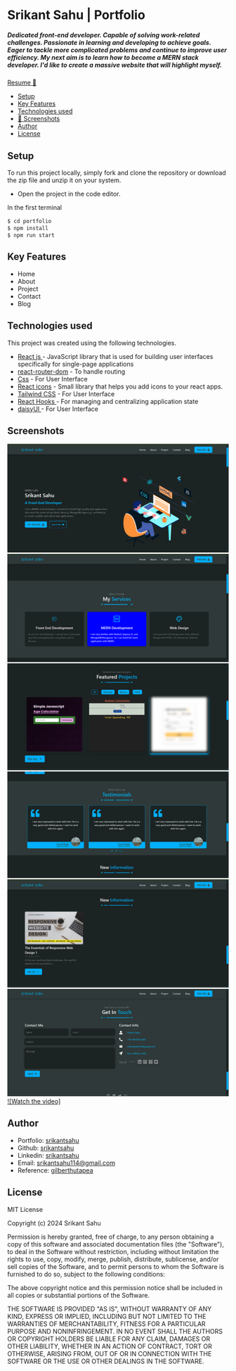 # Srikant Sahu | Portfolio

##### Dedicated front-end developer. Capable of solving work-related challenges. Passionate in learning and developing to achieve goals. Eager to tackle more complicated problems and continue to improve user efficiency. My next aim is to learn how to become a MERN stack developer. I'd like to create a massive website that will highlight myself.

[Resume 💼](https://drive.google.com/file/d/1RbIE-g7Nsj_kvOkOy3EQQIW7SlusRXt3/view?usp=sharing)

- [Setup](#setup)
- [Key Features](#key-features)
- [Technologies used](#technologies-used)
- [📸 Screenshots](#screenshots)
- [Author](#author)
- [License](#license)

## Setup

To run this project locally, simply fork and clone the repository or download the zip file and unzip it on your system.

- Open the project in the code editor.

In the first terminal

```
$ cd portfolio
$ npm install
$ npm run start
```

## Key Features

- Home
- About
- Project
- Contact
- Blog

## Technologies used

This project was created using the following technologies.

- [React js ](https://www.npmjs.com/package/react) - JavaScript library that is used for building user interfaces specifically for single-page applications
- [react-router-dom](https://www.npmjs.com/package/react-router-dom) - To handle routing
- [Css](https://developer.mozilla.org/en-US/docs/Web/CSS) - For User Interface
- [React icons](https://react-icons.github.io/react-icons/) -
  Small library that helps you add icons to your react apps.
- [Tailwind CSS](https://tailwindcss.com/) - For User Interface
- [React Hooks ](https://reactjs.org/docs/hooks-intro.html) - For managing and centralizing application state
- [daisyUI ](https://daisyui.com/docs/changelog/) - For User Interface

## Screenshots

![img-1](./portfolioImages/one.png)
![img-2](./portfolioImages/two.png)
![img-3](./portfolioImages/three.png)
![img-4](./portfolioImages/four.png)
![img-5](./portfolioImages/five.png)
![img-6](./portfolioImages/six.png)
[![Watch the video]](https://res.cloudinary.com/dkysfzs5s/video/upload/v1708245411/srikantPortfolio/portfoliovideo.mp4)


## Author

- Portfolio: [srikantsahu](https://srikantportfolio.vercel.app/)
- Github: [srikantsahu](https://github.com/Srikant114)
- Linkedin: [srikantsahu](https://www.linkedin.com/in/srikantsahu114/)
- Email: [srikantsahu114@gmail.com](mailto:srikantsahu114@gmail.com)
- Reference: [gilberthutapea](https://www.linkedin.com/in/gilberthutapea/)

## License

MIT License

Copyright (c) 2024 Srikant Sahu

Permission is hereby granted, free of charge, to any person obtaining a copy
of this software and associated documentation files (the "Software"), to deal
in the Software without restriction, including without limitation the rights
to use, copy, modify, merge, publish, distribute, sublicense, and/or sell
copies of the Software, and to permit persons to whom the Software is
furnished to do so, subject to the following conditions:

The above copyright notice and this permission notice shall be included in
all copies or substantial portions of the Software.

THE SOFTWARE IS PROVIDED "AS IS", WITHOUT WARRANTY OF ANY KIND, EXPRESS OR
IMPLIED, INCLUDING BUT NOT LIMITED TO THE WARRANTIES OF MERCHANTABILITY,
FITNESS FOR A PARTICULAR PURPOSE AND NONINFRINGEMENT. IN NO EVENT SHALL THE
AUTHORS OR COPYRIGHT HOLDERS BE LIABLE FOR ANY CLAIM, DAMAGES OR OTHER
LIABILITY, WHETHER IN AN ACTION OF CONTRACT, TORT OR OTHERWISE, ARISING FROM,
OUT OF OR IN CONNECTION WITH THE SOFTWARE OR THE USE OR OTHER DEALINGS IN
THE SOFTWARE.
